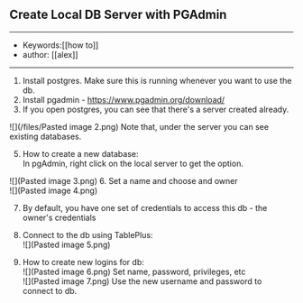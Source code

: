 ## Create Local DB Server with PGAdmin  
---
- Keywords:[[how to]]
- author: [[alex]]
---
1. Install postgres. Make sure this is running whenever you want to use the db.  
2. Install pgadmin - https://www.pgadmin.org/download/  
3. If you open postgres, you can see that there's a server created already.  

![](/files/Pasted image 2.png)
Note that, under the server you can see existing databases.  

5. How to create a new database:  
In pgAdmin, right click on the local server to get the option.   

![](Pasted image 3.png)
6. Set a name and choose and owner  
![](Pasted image 4.png)

7. By default, you have one set of credentials to access this db - the owner's credentials  

8. Connect to the db using TablePlus:  
![](Pasted image 5.png)
9. How to create new logins for db:  
![](Pasted image 6.png)
Set name, password, privileges, etc  
![](Pasted image 7.png)
Use the new username and password to connect to db.  
